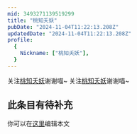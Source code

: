 ```yaml
---
mid: 3493271139519299
title: "桃知夭妖"
pubDate: "2024-11-04T11:22:13.208Z"
updatedDate: "2024-11-04T11:22:13.208Z"
profile:
  {
    Nickname: ["桃知夭妖"],
  }
---
```


关注[桃知夭妖](https://space.bilibili.com/3493271139519299)谢谢喵~ 关注[桃知夭妖](https://space.bilibili.com/3493271139519299)谢谢喵~

## 此条目有待补充
你可以在[这里](https://github.com/Yuhanawa/VTuber.ICU/edit/master/src/content/v/桃知夭妖/index.md)编辑本文
